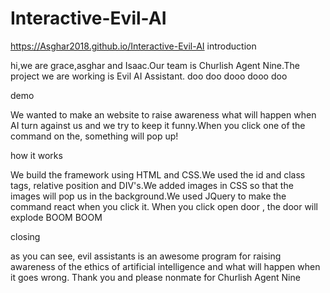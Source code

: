 # Interactive-Evil-AI
https://Asghar2018.github.io/Interactive-Evil-AI
introduction 

hi,we are grace,asghar and Isaac.Our team is Churlish Agent Nine.The project we are working is Evil AI Assistant. doo doo dooo dooo doo

demo 

We wanted to make an website to raise awareness what will happen when AI turn against us and we try to keep it funny.When you click one of the command on the, something will pop up!

how it works 

We build the framework using HTML and CSS.We used the id and class tags, relative position and DIV's.We added images in CSS so that the images will pop us in the background.We used JQuery to make the command react when you click it. When you click    open door    , the door will explode BOOM BOOM 

closing

as you can see, evil assistants is an awesome program for raising awareness of the ethics of artificial intelligence and what will happen when it goes wrong. Thank you and please nonmate for Churlish Agent Nine 

